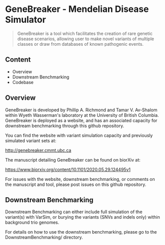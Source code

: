 # GeneBreaker - Mendelian Disease Simulator 

> GeneBreaker is a tool which facilitates the creation of rare genetic disease scenarios, allowing user to make novel variants of multiple classes or draw from databases of known pathogenic events.

## Content
- Overview
- Downstream Benchmarking
- Codebase

## Overview

GeneBreaker is developed by Phillip A. Richmond and Tamar V. Av-Shalom within Wyeth Wasserman's laboratory at the University of British Columbia. GeneBreaker is deployed as a website, and has an associated capacity for downstream benchmarking through this github repository. 

You can find the website with variant simulation capacity and previously simulated variant sets at: 

http://genebreaker.cmmt.ubc.ca

The manuscript detailing GeneBreaker can be found on biorXiv at:

https://www.biorxiv.org/content/10.1101/2020.05.29.124495v1

For issues with the website, downstream benchmarking, or comments on the manuscript and tool, please post issues on this github repository. 

## Downstream Benchmarking

Downstream Benchmarking can either include full simulation of the variant(s) with VarSim, or burying the variants (SNVs and indels only) within background trio genomes. 

For details on how to use the downstream benchmarking, please go to the DownstreamBenchmarking/ directory. 



